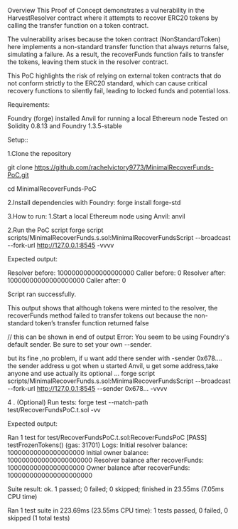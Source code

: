 Overview
This Proof of Concept demonstrates a vulnerability in the HarvestResolver contract where it attempts to recover ERC20 tokens by calling the transfer function on a token contract.

The vulnerability arises because the token contract (NonStandardToken) here implements a non-standard transfer function that always returns false, simulating a failure. As a result, the recoverFunds function fails to transfer the tokens, leaving them stuck in the resolver contract.

This PoC highlights the risk of relying on external token contracts that do not conform strictly to the ERC20 standard, which can cause critical recovery functions to silently fail, leading to locked funds and potential loss.


Requirements:

Foundry (forge) installed
Anvil for running a local Ethereum node
Tested on Solidity 0.8.13 and Foundry 1.3.5-stable

Setup::

1.Clone the repository

git clone https://github.com/rachelvictory9773/MinimalRecoverFunds-PoC.git

cd MinimalRecoverFunds-PoC

2.Install dependencies with Foundry:
  forge install forge-std

3.How to run:
  1.Start a local Ethereum node using Anvil:
   anvil

  2.Run the PoC script
   forge script scripts/MinimalRecoverFunds.s.sol:MinimalRecoverFundsScript --broadcast --fork-url http://127.0.0.1:8545 -vvvv
  
  Expected output:

Resolver before: 10000000000000000000
Caller before: 0
Resolver after: 10000000000000000000
Caller after: 0

Script ran successfully.

This output shows that although tokens were minted to the resolver, the recoverFunds method failed to transfer tokens out because the non-standard token’s transfer function returned false

// this can be shown in end of output 
Error: You seem to be using Foundry's default sender. Be sure to set your own --sender.

but its fine ,no problem, if u want add there sender with -sender 0x678....
the sender address u got when u started Anvil, u get some address,take anyone and use
actually its optional ...
forge script scripts/MinimalRecoverFunds.s.sol:MinimalRecoverFundsScript --broadcast --fork-url http://127.0.0.1:8545 --sender 0x678...  -vvvv



4 . (Optional) Run tests:
forge test --match-path  test/RecoverFundsPoC.t.sol -vv

Expected output:

Ran 1 test for test/RecoverFundsPoC.t.sol:RecoverFundsPoC
[PASS] testFrozenTokens() (gas: 31701)
Logs:                                                                   Initial resolver balance: 10000000000000000000
  Initial owner balance: 1000000000000000000000                         Resolver balance after recoverFunds: 10000000000000000000
  Owner balance after recoverFunds: 1000000000000000000000

Suite result: ok. 1 passed; 0 failed; 0 skipped; finished in 23.55ms (7.05ms CPU time)

Ran 1 test suite in 223.69ms (23.55ms CPU time): 1 tests passed, 0 failed, 0 skipped (1 total tests)
